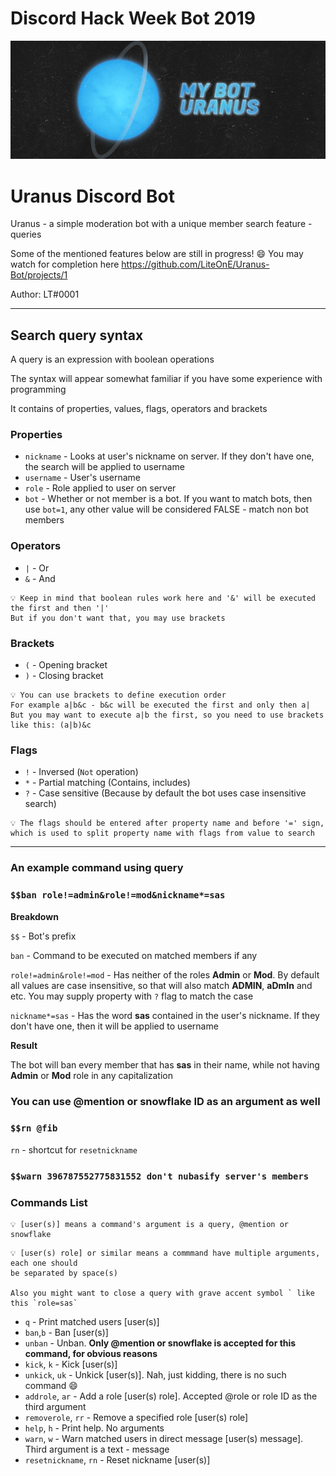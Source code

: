 # Discord Hack Week Bot 2019

![Main Banner](/banner.png)

# Uranus Discord Bot

Uranus - a simple moderation bot with a unique member search feature - queries

Some of the mentioned features below are still in progress! :smile: You may watch for completion here
https://github.com/LiteOnE/Uranus-Bot/projects/1

Author: LT#0001

---

## Search query syntax

A query is an expression with boolean operations

The syntax will appear somewhat familiar if you have some experience with programming

It contains of properties, values, flags, operators and brackets

### Properties

- `nickname` - Looks at user's nickname on server. If they don't have one, the search will be applied to username
- `username` - User's username
- `role` - Role applied to user on server
- `bot` - Whether or not member is a bot. If you want to match bots, then use `bot=1`, any other value will be considered FALSE - match non bot members

### Operators

- `|` - Or
- `&` - And

```
💡 Keep in mind that boolean rules work here and '&' will be executed the first and then '|'
But if you don't want that, you may use brackets
```

### Brackets

- `(` - Opening bracket
- `)` - Closing bracket

```
💡 You can use brackets to define execution order
For example a|b&c - b&c will be executed the first and only then a|
But you may want to execute a|b the first, so you need to use brackets like this: (a|b)&c
```

### Flags

- `!` - Inversed (`Not` operation)
- `*` - Partial matching (Contains, includes)
- `?` - Case sensitive (Because by default the bot uses case insensitive search)

```
💡 The flags should be entered after property name and before '=' sign,
which is used to split property name with flags from value to search
```

---

### An example command using query

### `$$ban role!=admin&role!=mod&nickname*=sas`

**Breakdown**

`$$` - Bot's prefix

`ban` - Command to be executed on matched members if any

`role!=admin&role!=mod` - Has neither of the roles **Admin** or **Mod**. By default all values are case insensitive, so that will also match **ADMIN**, **aDmIn** and etc. You may supply property with `?` flag to match the case

`nickname*=sas` - Has the word **sas** contained in the user's nickname. If they don't have one, then it will be applied to username

**Result**

The bot will ban every member that has **sas** in their name, while not having **Admin** or **Mod** role in any capitalization

### You can use @mention or snowflake ID as an argument as well

### `$$rn @fib`

`rn` - shortcut for `resetnickname`
### `$$warn 396787552775831552 don't nubasify server's members`

### Commands List

```
💡 [user(s)] means a command's argument is a query, @mention or snowflake
```
```
💡 [user(s) role] or similar means a commmand have multiple arguments, each one should
be separated by space(s)

Also you might want to close a query with grave accent symbol ` like this `role=sas`
```

- `q` - Print matched users \[user(s)]
- `ban`,`b` - Ban \[user(s)]
- `unban` - Unban. **Only @mention or snowflake is accepted for this command, for obvious reasons**
- `kick`, `k` - Kick \[user(s)]
- `unkick`, `uk` - Unkick \[user(s)]. Nah, just kidding, there is no such command :smile:
- `addrole`, `ar` - Add a role \[user(s) role]. Accepted @role or role ID as the third argument
- `removerole`, `rr` - Remove a specified role \[user(s) role]
- `help`, `h` - Print help. No arguments
- `warn`, `w` - Warn matched users in direct message \[user(s) message]. Third argument is a text - message
- `resetnickname`, `rn` - Reset nickname \[user(s)]

